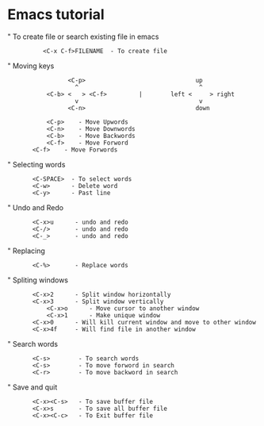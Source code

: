 
Emacs tutorial 
===

" To create file or search existing file in emacs
   
              <C-x C-f>FILENAME  - To create file

" Moving keys
        
                    
                     <C-p>                               up
                       ^                                  ^
               <C-b> <   > <C-f>         |        left <     > right
                       v                                  v 
                     <C-n>                               down

               <C-p>    - Move Upwords
               <C-n>    - Move Downwords
               <C-b>    - Move Backwords
               <C-f>    - Move Forword
	       <C-f>    - Move Forwords
	      
" Selecting words 
  	    
	       <C-SPACE>  - To select words 
	       <C-w>      - Delete word 
	       <C-y>      - Past line 

" Undo and Redo

	       <C-x>u      - undo and redo
	       <C-/>       - undo and redo
	       <C-_>       - undo and redo

" Replacing 

	       <C-%>       - Replace words

" Spliting windows

	       <C-x>2      - Split window horizontally
	       <C-x>3      - Split window vertically
               <C-x>o      - Move cursor to another window
               <C-x>1      - Make unique window
	       <C-x>0 	   - Will kill current window and move to other window
	       <C-x>4f     - Will find file in another window


" Search words 

	       <C-s>        - To search words
	       <C-s>        - To move forword in search
	       <C-r>        - To move backword in search

" Save and quit

	       <C-x><C-s>   - To save buffer file
	       <C-x>s       - To save all buffer file
	       <C-x><C-c>   - To Exit buffer file





